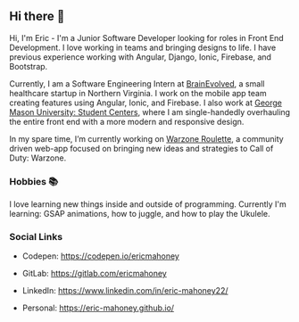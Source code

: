 ## Hi there 👋

Hi, I'm Eric - I'm a Junior Software Developer looking for roles in Front End Development. I love working in teams and bringing designs to life. I have previous experience working with Angular, Django, Ionic, Firebase, and Bootstrap.

Currently, I am a Software Engineering Intern at [BrainEvolved](https://www.brainevolved.com/), a small healthcare startup in Northern Virginia. I work on the mobile app team creating features using Angular, Ionic, and Firebase. I also work at [George Mason University: Student Centers](https://studentcenters.gmu.edu/), where I am single-handedly overhauling the entire front end with a more modern and responsive design.

In my spare time, I’m currently working on [Warzone Roulette](https://warzoneroulette.web.app/), a community driven web-app focused on bringing new ideas and strategies to Call of Duty: Warzone.


### Hobbies 📚

I love learning new things inside and outside of programming. Currently I'm learning: GSAP animations, how to juggle, and how to play the Ukulele.


### Social Links 

- Codepen: https://codepen.io/ericmahoney

- GitLab: https://gitlab.com/ericmahoney

- LinkedIn: https://www.linkedin.com/in/eric-mahoney22/

- Personal: https://eric-mahoney.github.io/
